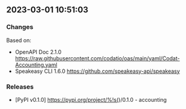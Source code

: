 

## 2023-03-01 10:51:03
### Changes
Based on:
- OpenAPI Doc 2.1.0 https://raw.githubusercontent.com/codatio/oas/main/yaml/Codat-Accounting.yaml
- Speakeasy CLI 1.6.0 https://github.com/speakeasy-api/speakeasy
### Releases
- [PyPI v0.1.0] https://pypi.org/project/%!s(<nil>)/0.1.0 - accounting